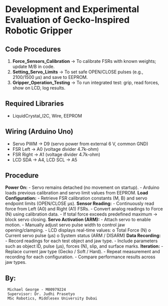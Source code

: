 # Development and Experimental Evaluation of Gecko-Inspired Robotic Gripper

## Code Procedures
1) **Force_Sensors_Calibration** → To calibrate FSRs with known weights; update M/B in code.
2) **Setting_Servo_Limits** → To set safe OPEN/CLOSE pulses (e.g., 2100/1500 μs) and save to EEPROM.
3) **Gripper_Operation_Testing** → To run integrated test: grip, read forces, show on LCD, log results.

## Required Libraries
- LiquidCrystal_I2C, Wire, EEPROM

## Wiring (Arduino Uno)
- Servo PWM → D9 (servo power from external 6 V, common GND)
- FSR Left → A0 (voltage divider 4.7k-ohm)
- FSR Right → A1 (voltage divider 4.7k-ohm)
- LCD SDA → A4, LCD SCL → A5

## Procedure

 **Power On:**
     -	Servo remains detached (no movement on startup).
     -	Arduino loads previous calibration and servo limit values from EEPROM.
 **Load Configuration:**
     -	Retrieve FSR calibration constants (M, B) and servo endpoint limits (OPEN/CLOSE µs).
 **Sensor Reading:**
     -	Continuously read force from Left (A0) and Right (A1) FSRs.
     -	Convert analog readings to Force (N) using calibration data.
     -	If total force exceeds predefined maximum → block servo closing.
 **Servo Activation (ARM):**
     -	Attach servo to enable motion.
     -	Manually adjust servo pulse width to control jaw opening/clamping.
     -	LCD displays real-time values:
             o	Total Force (N)
             o	Current servo pulse (µs)
             o	System status (ARM / DISARM)
 **Data Recording:**
     -	Record readings for each test object and jaw type.
     -	Include parameters such as object ID, pulse (µs), forces (N), slip, and surface marks.
 **Iteration:**
     -	Replace current jaw type (Gecko / Soft / Hard).
     -	Repeat measurement and recording for each configuration.
     -	Compare performance results across jaw types.



## By:
     Michael George - M00979224
     Supervisor: Dr. Judhi Prasetyo
     MSc Robotics, Middlesex University Dubai  

